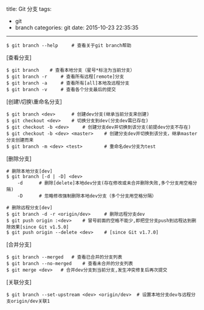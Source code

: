 title: Git 分支
tags:
  - git
  - branch
categories: git
date: 2015-10-23 22:35:35
---

	$ git branch --help		# 查看关于git branch帮助

[查看分支]

	$ git branch 	# 查看本地分支（星号*标注为当前分支）
	$ git branch -r 	# 查看所有远程[remote]分支
	$ git branch -a 	# 查看所有[all]本地及远程分支
	$ git branch -v 	# 查看各个分支最后的提交

[创建\切换\重命名分支]

	$ git branch <dev>		# 创建dev分支(继承当前分支来创建)
	$ git checkout <dev> 	# 切换分支到dev(分支dev需已存在)
	$ git checkout -b <dev>		# 创建分支dev并切换到该分支(前提dev分支不存在)
	$ git checkout -b <dev> <master>	# 创建分支dev并切换到该分支，继承master分支创建而来
	$ git branch -m <dev> <test>		# 重命名dev分支为test

[删除分支]

	# 删除本地分支[dev]
	$ git branch [-d | -D] <dev>
		-d 		# 删除[delete]本地dev分支(存在修改或未合并删除失败,多个分支用空格分隔)
		-D 		# 忽略修改强制删除本地dev分支（多个分支用空格分隔）

	# 删除远程分支[dev]
	$ git branch -d -r <origin/dev> 	# 删除远程分支dev
	$ git push origin :<dev> 	# 冒号前面的空格不能少,即把空分支push到远程达到删除效果[since Git v1.5.0]
	$ git push origin --delete <dev> 	# [since Git v1.7.0]

[合并分支]

	$ git branch --merged 	# 查看已合并的分支列表
	$ git branch --no-merged	# 查看未合并的分支列表
	$ git merge <dev> 	# 合并dev分支到当前分支,发生冲突修复后再次提交
	
[关联分支]

	$ git branch --set-upstream <dev> <origin/dev>	# 设置本地分支dev与远程分支origin/dev关联1